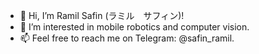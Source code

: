 - 👋 Hi, I’m Ramil Safin (ラミル　サフィン)!
- 👀 I’m interested in mobile robotics and computer vision. 
- 📫 Feel free to reach me on Telegram: @safin_ramil.

